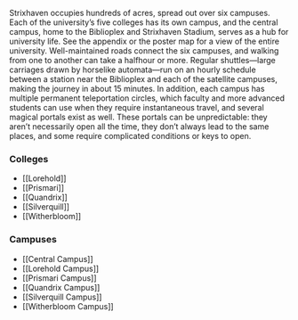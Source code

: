Strixhaven occupies hundreds of acres, spread out over six campuses. Each of the university’s five colleges has its own campus, and the central campus, home to the Biblioplex and Strixhaven Stadium, serves as a hub for university life. See the appendix or the poster map for a view of the entire university. Well-maintained roads connect the six campuses, and walking from one to another can take a halfhour or more. Regular shuttles—large carriages drawn by horselike automata—run on an hourly schedule between a station near the Biblioplex and each of the satellite campuses, making the journey in about 15 minutes. In addition, each campus has multiple permanent teleportation circles, which faculty and more advanced students can use when they require instantaneous travel, and several magical portals exist as well. These portals can be unpredictable: they aren’t necessarily open all the time, they don’t always lead to the same places, and some require complicated conditions or keys to open.

### Colleges

- [[Lorehold]]
- [[Prismari]]
- [[Quandrix]]
- [[Silverquill]]
- [[Witherbloom]]
### Campuses

- [[Central Campus]]
- [[Lorehold Campus]]
- [[Prismari Campus]]
- [[Quandrix Campus]]
- [[Silverquill Campus]]
- [[Witherbloom Campus]]